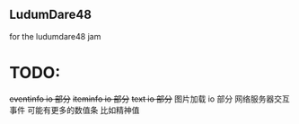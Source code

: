 ## LudumDare48
for the ludumdare48 jam

# TODO:
~~eventinfo io 部分~~
~~iteminfo io 部分~~
~~text io 部分~~
图片加载 io 部分
网络服务器交互事件
可能有更多的数值条 比如精神值
